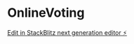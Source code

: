 # OnlineVoting

[Edit in StackBlitz next generation editor ⚡️](https://stackblitz.com/~/github.com/ShinobiWonKnobi/OnlineVoting)